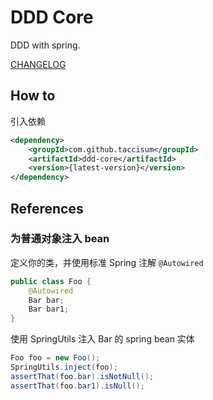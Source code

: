 # DDD Core

DDD with spring.

[CHANGELOG](./CHANGELOG.md)


## How to

引入依赖

```xml
<dependency>
    <groupId>com.github.taccisum</groupId>
    <artifactId>ddd-core</artifactId>
    <version>{latest-version}</version>
</dependency>
```

## References

### 为普通对象注入 bean

定义你的类，并使用标准 Spring 注解 `@Autowired`

```java
public class Foo {
    @Autowired
    Bar bar;
    Bar bar1;
}
```

使用 SpringUtils 注入 Bar 的 spring bean 实体

```java
Foo foo = new Foo();
SpringUtils.inject(foo);
assertThat(foo.bar).isNotNull();
assertThat(foo.bar1).isNull();
```


